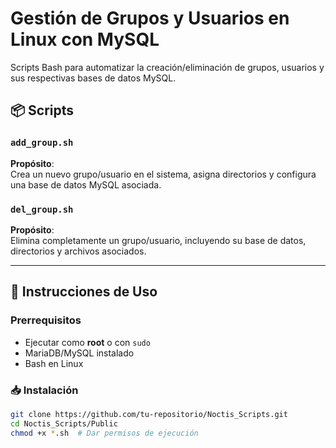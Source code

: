 # Gestión de Grupos y Usuarios en Linux con MySQL

Scripts Bash para automatizar la creación/eliminación de grupos, usuarios y sus respectivas bases de datos MySQL.

## 📦 Scripts

### `add_group.sh`
**Propósito**:  
Crea un nuevo grupo/usuario en el sistema, asigna directorios y configura una base de datos MySQL asociada.

### `del_group.sh`  
**Propósito**:  
Elimina completamente un grupo/usuario, incluyendo su base de datos, directorios y archivos asociados.

---

## 🚀 Instrucciones de Uso

### Prerrequisitos
- Ejecutar como **root** o con `sudo`
- MariaDB/MySQL instalado
- Bash en Linux

### 📥 Instalación
```bash
git clone https://github.com/tu-repositorio/Noctis_Scripts.git
cd Noctis_Scripts/Public
chmod +x *.sh  # Dar permisos de ejecución
